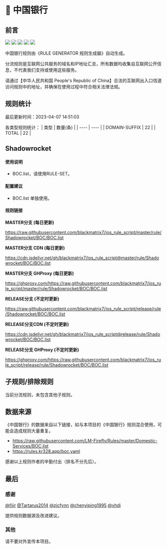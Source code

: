 # 🧸 中国银行

## 前言

![](https://shields.io/badge/-移除重复规则-ff69b4) ![](https://shields.io/badge/-DOMAIN与DOMAIN--SUFFIX合并-green) ![](https://shields.io/badge/-DOMAIN--SUFFIX间合并-critical) ![](https://shields.io/badge/-DOMAIN--SUFFIX与DOMAIN--KEYWORD合并-blue) ![](https://shields.io/badge/-IP--CIDR(6)合并-blueviolet) 

中国银行规则由《RULE GENERATOR 规则生成器》自动生成。

分流规则是互联网公共服务的域名和IP地址汇总，所有数据均收集自互联网公开信息，不代表我们支持或使用这些服务。

请通过【中华人民共和国 People's Republic of China】合法的互联网出入口信道访问规则中的地址，并确保在使用过程中符合相关法律法规。

## 规则统计

最后更新时间：2023-04-07 14:51:03

各类型规则统计：
| 类型 | 数量(条)  | 
| ---- | ----  |
| DOMAIN-SUFFIX | 22  | 
| TOTAL | 22  | 


## Shadowrocket 

#### 使用说明
- BOC.list，请使用RULE-SET。

#### 配置建议
- BOC.list 单独使用。

#### 规则链接
**MASTER分支 (每日更新)**

https://raw.githubusercontent.com/blackmatrix7/ios_rule_script/master/rule/Shadowrocket/BOC/BOC.list

**MASTER分支 CDN (每日更新)**

https://cdn.jsdelivr.net/gh/blackmatrix7/ios_rule_script@master/rule/Shadowrocket/BOC/BOC.list

**MASTER分支 GHProxy (每日更新)**

https://ghproxy.com/https://raw.githubusercontent.com/blackmatrix7/ios_rule_script/master/rule/Shadowrocket/BOC/BOC.list

**RELEASE分支 (不定时更新)**

https://raw.githubusercontent.com/blackmatrix7/ios_rule_script/release/rule/Shadowrocket/BOC/BOC.list

**RELEASE分支CDN (不定时更新)**

https://cdn.jsdelivr.net/gh/blackmatrix7/ios_rule_script@release/rule/Shadowrocket/BOC/BOC.list

**RELEASE分支 GHProxy (不定时更新)**

https://ghproxy.com/https://raw.githubusercontent.com/blackmatrix7/ios_rule_script/release/rule/Shadowrocket/BOC/BOC.list

## 子规则/排除规则


当前分流规则，未包含其他子规则。

## 数据来源

《中国银行》的数据来自以下链接，如与本项目的《中国银行》规则混合使用，可能会造成规则大量重复。

- https://raw.githubusercontent.com/LM-Firefly/Rules/master/Domestic-Services/BOC.list
- https://rules.kr328.app/boc.yaml


感谢以上规则作者的辛勤付出（排名不分先后）。

## 最后

### 感谢

[@fiiir](https://github.com/fiiir) [@Tartarus2014](https://github.com/Tartarus2014) [@zjcfynn](https://github.com/zjcfynn) [@chenyiping1995](https://github.com/chenyiping1995) [@vhdj](https://github.com/vhdj)

提供规则数据源及改进建议。

### 其他

请不要对外宣传本项目。
